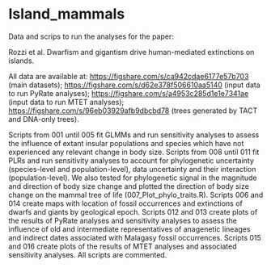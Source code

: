 # Island_mammals

Data and scrips to run the analyses for the paper:

Rozzi et al. Dwarfism and gigantism drive human-mediated extinctions on islands.

All data are available at: https://figshare.com/s/ca942cdae6177e57b703 (main datasets); https://figshare.com/s/d62e378f506610aa5140 (input data to run PyRate analyses); https://figshare.com/s/a4953c285d1e1e7341ae (input data to run MTET analyses); https://figshare.com/s/96eb03929afb9dbcbd78 (trees generated by TACT and DNA-only trees).

Scripts from 001 until 005 fit GLMMs and run sensitivity analyses to assess the influence of extant insular populations and species which have not experienced any relevant change in body size. Scripts from 008 until 011 fit PLRs and run sensitivity analyses to account for phylogenetic uncertainty (species-level and population-level), data uncertainty and their interaction (population-level). We also tested for phylogenetic signal in the magnitude and direction of body size change and plotted the direction of body size change on the mammal tree of life (007_Plot_phylo_traits.R). Scripts 006 and 014 create maps with location of fossil occurrences and extinctions of dwarfs and giants by geological epoch. Scripts 012 and 013 create plots of the results of PyRate analyses and sensitivity analyses to assess the influence of old and intermediate representatives of anagenetic lineages and indirect dates associated with Malagasy fossil occurrences. Scripts 015 and 016 create plots of the results of MTET analyses and associated sensitivity analyses. All scripts are commented.
